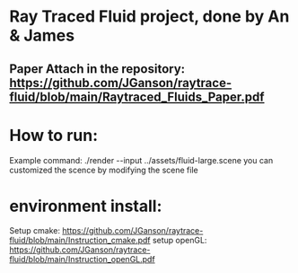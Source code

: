# Ray Traced Fluid project, done by An & James
## Paper Attach in the repository: https://github.com/JGanson/raytrace-fluid/blob/main/Raytraced_Fluids_Paper.pdf

# How to run:
Example command: ./render --input ../assets/fluid-large.scene
you can customized the scence by modifying the scene file

# environment install:

Setup cmake: https://github.com/JGanson/raytrace-fluid/blob/main/Instruction_cmake.pdf
setup openGL: https://github.com/JGanson/raytrace-fluid/blob/main/Instruction_openGL.pdf